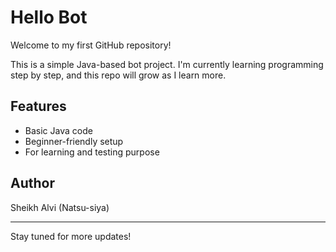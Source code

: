 # Hello Bot

Welcome to my first GitHub repository!

This is a simple Java-based bot project. I'm currently learning programming step by step, and this repo will grow as I learn more.

## Features
- Basic Java code
- Beginner-friendly setup
- For learning and testing purpose

## Author
Sheikh Alvi (Natsu-siya)

---

Stay tuned for more updates!
